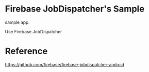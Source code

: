 # Firebase JobDispatcher's Sample

sample app.

Use Firebase JobDispatcher

# Reference

https://github.com/firebase/firebase-jobdispatcher-android